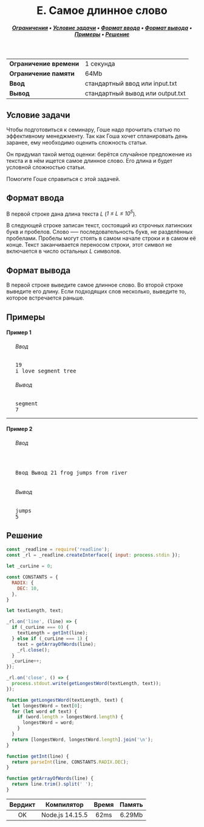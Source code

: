 <h1 align="center">E. Самое длинное слово</h1>

<h5 align="center">
<a href="#limits">Ограничения</a>
•
<a href="#task">Условие задачи</a>
•
<a href="#input">Формат ввода</a>
•
<a href="#output">Формат вывода</a>
•
<a href="#examples">Примеры</a>
•
<a href="#solution">Решение</a>
</h5>

<br>

<table id="limits">
<tbody>
<tr>
<td>
<b>Ограничение времени</b>
</td>
<td>
1 секунда
</td>
</tr>
<tr>
<td>
<b>Ограничение памяти</b>
</td>
<td>
64Mb
</td>
</tr>
<tr>
<td>
<b>Ввод</b>
</td>
<td>
стандартный ввод или input.txt
</td>
</tr>
<tr>
<td>
<b>Вывод</b>
</td>
<td>
стандартный вывод или output.txt
</td>
</tr>
</tbody>
</table>

<h2 id="task">Условие задачи</h2>

Чтобы подготовиться к семинару, Гоше надо прочитать статью по эффективному менеджменту. Так как Гоша хочет спланировать день заранее, ему необходимо оценить сложность статьи.

Он придумал такой метод оценки: берётся случайное предложение из текста и в нём ищется самое длинное слово. Его длина и будет условной сложностью статьи.

Помогите Гоше справиться с этой задачей.

<h2 id="input">Формат ввода</h2>

В первой строке дана длина текста <i>L</i> (<i>1 ≤ L ≤ 10<sup>5</sup></i>).

В следующей строке записан текст, состоящий из строчных латинских букв и пробелов. Слово —– последовательность букв, не разделённых пробелами. Пробелы могут стоять в самом начале строки и в самом её конце. Текст заканчивается переносом строки, этот символ не включается в число остальных <i>L</i> символов.

<h2 id="output">Формат вывода</h2>

В первой строке выведите самое длинное слово. Во второй строке выведите его длину. Если подходящих слов несколько, выведите то, которое встречается раньше.

<h2 id="examples">Примеры</h2>

<h4>Пример 1</h4>
<ul>
<h6>Ввод</h6>
<pre>
19
i love segment tree
</pre>

<h6>Вывод</h6>
<pre>
segment
7
</pre>
</ul>

<hr>

<h4>Пример 2</h4>
<ul>
<h6>Ввод</h6>
<pre>

Ввод	Вывод
21
frog jumps from river
</pre>

<h6>Вывод</h6>
<pre>
jumps
5
</pre>
</ul>

<h2 id="solution">Решение</h2>

```javascript
const _readline = require('readline');
const _rl = _readline.createInterface({ input: process.stdin });

let _curLine = 0;

const CONSTANTS = {
  RADIX: {
    DEC: 10,
  },
}

let textLength, text;

_rl.on('line', (line) => {
  if (_curLine === 0) {
    textLength = getInt(line);
  } else if (_curLine === 1) {
    text = getArrayOfWords(line);
    _rl.close();
  }
  _curLine++;
});

_rl.on('close', () => {
  process.stdout.write(getLongestWord(textLength, text));
});

function getLongestWord(textLength, text) {
  let longestWord = text[0];
  for (let word of text) {
    if (word.length > longestWord.length) {
      longestWord = word;
    }
  }
  return [longestWord, longestWord.length].join('\n');
}

function getInt(line) {
  return parseInt(line, CONSTANTS.RADIX.DEC);
}

function getArrayOfWords(line) {
  return line.trim().split(' ');
}
```
<table>
  <thead>
    <tr>
      <th>Вердикт</th>
      <th>Компилятор</th>
      <th>Время</th>
      <th>Память</th>
    </tr>
  </thead>
  <tbody>
<tr align="center">
<td>OK</td>
<td>Node.js 14.15.5</td>
<td>62ms</td>
<td>6.29Mb</td>
</tr>
  </tbody>
</table>